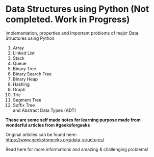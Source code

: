 # Data Structures using Python (Not completed. Work in Progress)
Implementation, properties and Important problems of major Data Structures using Python
1. Array
2. Linked List
3. Stack
4. Queue
5. Binary Tree
6. Binary Search Tree
7. Binary Heap
9. Hashing
10. Graph
11. Trie
12. Segment Tree
13. Suffix Tree<br>
and Abstract Data Types (ADT)

<b>These are some self made notes for learning purpose made from wonderful articles from #geeksforgeeks</b>

Original articles can be found here:<br>
https://www.geeksforgeeks.org/data-structures/

Read here for more informations and amazing & challenging problems!
